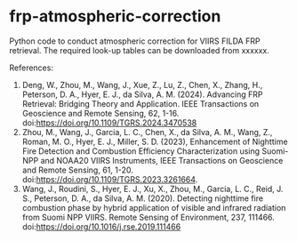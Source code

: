 # frp-atmospheric-correction
Python code to conduct atmospheric correction for VIIRS FILDA FRP retrieval. The required look-up tables can be downloaded from xxxxxx.

References:
1. Deng, W., Zhou, M., Wang, J., Xue, Z., Lu, Z., Chen, X., Zhang, H., Peterson, D. A., Hyer, E. J., da Silva, A. M. (2024). Advancing FRP Retrieval: Bridging Theory and Application. IEEE Transactions on Geoscience and Remote Sensing, 62, 1-16. doi:https://doi.org/10.1109/TGRS.2024.3470538 
2. Zhou, M., Wang, J., Garcia, L. C., Chen, X., da Silva, A. M., Wang, Z., Roman, M. O., Hyer, E. J., Miller, S. D. (2023), Enhancement of Nighttime Fire Detection and Combustion Efficiency Characterization using Suomi-NPP and NOAA20 VIIRS Instruments, IEEE Transactions on Geoscience and Remote Sensing, 61, 1-20. doi:https://doi.org/10.1109/TGRS.2023.3261664.
3. Wang, J., Roudini, S., Hyer, E. J., Xu, X., Zhou, M., Garcia, L. C., Reid, J. S., Peterson, D. A., da Silva, A. M. (2020). Detecting nighttime fire combustion phase by hybrid application of visible and infrared radiation from Suomi NPP VIIRS. Remote Sensing of Environment, 237, 111466. doi:https://doi.org/10.1016/j.rse.2019.111466
